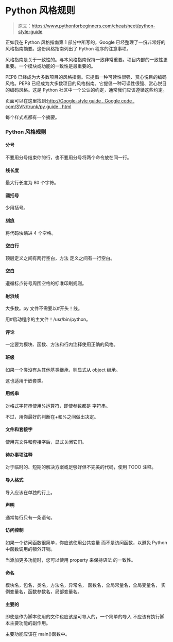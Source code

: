 # Python 风格规则

> 原文：<https://www.pythonforbeginners.com/cheatsheet/python-style-guide>

正如我在 Python 风格指南第 1 部分中所写的，Google 已经整理了一份非常好的风格指南摘要。这份风格指南列出了 Python 程序的注意事项。

风格指南是关于一致性的。与本风格指南保持一致非常重要。项目内部的一致性更重要。一个模块或功能的一致性是最重要的。

PEP8 已经成为大多数项目的风格指南。它提倡一种可读性很强、赏心悦目的编码风格。PEP8 已经成为大多数项目的风格指南。它提倡一种可读性很强、赏心悦目的编码风格。这是 Python 社区中一个公认的约定，通常我们应该遵循这些约定。

页面可以在这里找到:[http://Google-style guide . Google code . com/SVN/trunk/py guide . html](https://google.github.io/styleguide/pyguide.html "google-style-guide")

每个样式点都有一个摘要。

### Python 风格规则

#### 分号

不要用分号结束你的行，也不要用分号将两个命令放在同一行。

#### 线长度

最大行长度为 80 个字符。

#### 圆括号

少用括号。

#### 刻痕

将代码块缩进 4 个空格。

#### 空白行

顶层定义之间有两行空白，方法
定义之间有一行空白。

#### 空白

遵循标点符号周围空格的标准印刷规则。

#### 射浜线

大多数。py 文件不需要以#开头！线。

用#启动程序的主文件！/usr/bin/python。

#### 评论

一定要为模块、函数、方法和行内注释使用正确的风格。

#### 班级

如果一个类没有从其他基类继承，则显式从 object 继承。

这也适用于嵌套类。

#### 用线串

对格式字符串使用%运算符，即使参数都是
字符串。

不过，用你最好的判断在+和%之间做出决定。

#### 文件和套接字

使用完文件和套接字后，显式关闭它们。

#### 待办事项注释

对于临时的、短期的解决方案或足够好但不完美的代码，使用 TODO 注释。

#### 导入格式

导入应该在单独的行上。

#### 声明

通常每行只有一条语句。

#### 访问控制

如果一个访问函数很简单，你应该使用公共变量
而不是访问函数，以避免 Python 中函数调用的额外开销。

当添加更多功能时，您可以使用 property 来保持语法
的一致性。

#### 命名

模块名，包名，类名，方法名，异常名，
函数名，全局常量名，全局变量名，
实例变量名，函数参数名，局部变量名。

#### 主要的

即使是作为脚本使用的文件也应该是可导入的，一个简单的导入
不应该有执行脚本主要功能的副作用。

主要功能应该在 main()函数中。